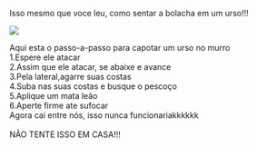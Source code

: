 <DOCTYPE html>
<head>
<style>
<h1> {color:pink}
<title>
como vencer um urso na porrada

</title>
</h1>

</style>
<body>






Isso mesmo que voce leu, como sentar a bolacha em um urso!!!

</html>
<img src="https://qph.cf2.quoracdn.net/main-qimg-ddcd6dfaf563c7936a35e4da33fb5d97-pjlq">

<p>Aqui esta o passo-a-passo para capotar um urso no murro<br>
1.Espere ele atacar<br>
2.Assim que ele atacar, se abaixe e avance<br>
3.Pela lateral,agarre suas costas<br>
4.Suba nas suas costas e busque o pescoço<br>
5.Aplique um mata leão<br>
6.Aperte firme ate sufocar<br>
Agora cai entre nós, isso nunca funcionariakkkkkk<br>
<br>
NÂO TENTE ISSO EM CASA!!!<br>
</p>
</body>
</html>
